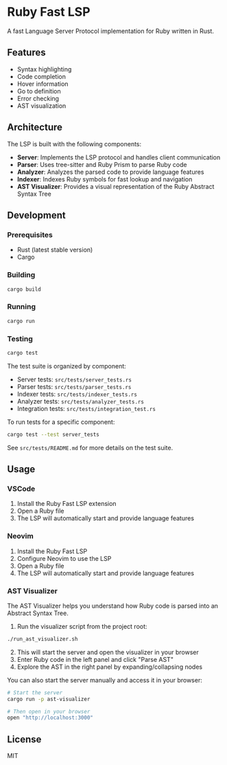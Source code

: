 # Ruby Fast LSP

A fast Language Server Protocol implementation for Ruby written in Rust.

## Features

- Syntax highlighting
- Code completion
- Hover information
- Go to definition
- Error checking
- AST visualization

## Architecture

The LSP is built with the following components:

- **Server**: Implements the LSP protocol and handles client communication
- **Parser**: Uses tree-sitter and Ruby Prism to parse Ruby code
- **Analyzer**: Analyzes the parsed code to provide language features
- **Indexer**: Indexes Ruby symbols for fast lookup and navigation
- **AST Visualizer**: Provides a visual representation of the Ruby Abstract Syntax Tree

## Development

### Prerequisites

- Rust (latest stable version)
- Cargo

### Building

```bash
cargo build
```

### Running

```bash
cargo run
```

### Testing

```bash
cargo test
```

The test suite is organized by component:

- Server tests: `src/tests/server_tests.rs`
- Parser tests: `src/tests/parser_tests.rs`
- Indexer tests: `src/tests/indexer_tests.rs`
- Analyzer tests: `src/tests/analyzer_tests.rs`
- Integration tests: `src/tests/integration_test.rs`

To run tests for a specific component:

```bash
cargo test --test server_tests
```

See `src/tests/README.md` for more details on the test suite.

## Usage

### VSCode

1. Install the Ruby Fast LSP extension
2. Open a Ruby file
3. The LSP will automatically start and provide language features

### Neovim

1. Install the Ruby Fast LSP
2. Configure Neovim to use the LSP
3. Open a Ruby file
4. The LSP will automatically start and provide language features

### AST Visualizer

The AST Visualizer helps you understand how Ruby code is parsed into an Abstract Syntax Tree.

1. Run the visualizer script from the project root:

```bash
./run_ast_visualizer.sh
```

2. This will start the server and open the visualizer in your browser
3. Enter Ruby code in the left panel and click "Parse AST"
4. Explore the AST in the right panel by expanding/collapsing nodes

You can also start the server manually and access it in your browser:

```bash
# Start the server
cargo run -p ast-visualizer

# Then open in your browser
open "http://localhost:3000"
```

## License

MIT

